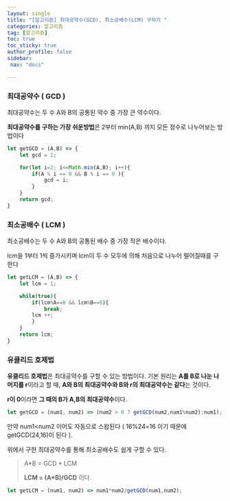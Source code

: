 ```yaml
---
layout: single
title: "[알고리즘] 최대공약수(GCD), 최소공배수(LCM) 구하기 "
categories: 알고리즘
tag: [알고리즘]
toc: true
toc_sticky: true
author_profile: false
sidebar:
 nav: "docs"

---
```


### 최대공약수 ( GCD )

최대공약수는 두 수 A와 B의 공통된 약수 중 가장 큰 약수이다.

**최대공약수를 구하는 가장 쉬운방법**은 2부터 min(A,B) 까지 모든 정수로 나누어보는 방법이다

```javascript
let getGCD = (A,B) => {
    let gcd = 1;

    for(let i=2; i<=Math.min(A,B); i++){
        if(A % i == 0 && B % i == 0 ){
            gcd = i;
        }
    }
    return gcd;
}
```

### 최소공배수 ( LCM )

최소공배수는 두 수 A와 B의 공통된 배수 중 가장 작은 배수이다.

lcm을 1부터 1씩 증가시키며 lcm이 두 수 모두에 의해 처음으로 나누어 떨어질때를 구한다

```javascript
let getLCM = (A,B) => {
    let lcm = 1;

    while(true){
        if(lcm%A==0 && lcm%B==0){
            break;
        lcm ++;
        }
    }
    return lcm;
}
```

### 유클리드 호제법

**유클리드 호제법**은 최대공약수를 구할 수 있는 방법이다. 기본 원리는 **A를 B로 나눈 나머지를 r**이라고 할 때, **A와 B의 최대공약수와 B와 r의 최대공약수는 같다**는 것이다. 

**r이 0**이라면 **그 때의 B가 A,B의 최대공약수**이다. 

```javascript
let getGCD = (num1, num2) => (num2 > 0 ? getGCD(num2,num1%num2):num1);
```

만약 num1<num2 이어도 자동으로 스왑된다 ( 16%24=16 이기 때문에 getGCD(24,16)이 된다 ).

위에서 구한 최대공약수를 통해 최소공배수도 쉽게 구할 수 있다.

> A*B = GCD * LCM
> 
> **LCM = (A*B)/GCD** 이다.

```javascript
let getLCM = (num1, num2) => num1*num2/getGCD(num1,num2);
```
